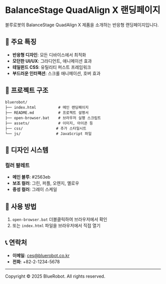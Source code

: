 # BalanceStage QuadAlign X 랜딩페이지

블루로봇의 BalanceStage QuadAlign X 제품을 소개하는 반응형 랜딩페이지입니다.

## 🚀 주요 특징

- **반응형 디자인**: 모든 디바이스에서 최적화
- **모던한 UI/UX**: 그라디언트, 애니메이션 효과
- **테일윈드 CSS**: 유틸리티 퍼스트 프레임워크
- **부드러운 인터랙션**: 스크롤 애니메이션, 호버 효과

## 📁 프로젝트 구조

```
bluerobot/
├── index.html          # 메인 랜딩페이지
├── README.md           # 프로젝트 설명서
├── open-browser.bat    # 브라우저 실행 스크립트
├── assets/             # 이미지, 아이콘 등
├── css/               # 추가 스타일시트
└── js/                # JavaScript 파일
```

## 🎨 디자인 시스템

### 컬러 팔레트
- **메인 블루**: #2563eb
- **보조 컬러**: 그린, 퍼플, 오렌지, 옐로우
- **중성 컬러**: 그레이 스케일

## 🚀 사용 방법

1. `open-browser.bat` 더블클릭하여 브라우저에서 확인
2. 또는 `index.html` 파일을 브라우저에서 직접 열기

## 📞 연락처

- **이메일**: ces@bluerobot.co.kr
- **전화**: +82-2-1234-5678

---
Copyright © 2025 BlueRobot. All rights reserved.
